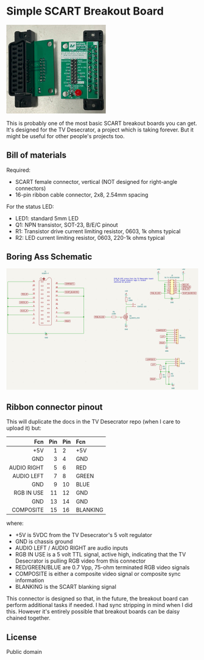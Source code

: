 # Simple SCART Breakout Board

![](balls.jpeg)

This is probably one of the most basic SCART breakout boards you can get. It's designed for the TV Desecrator, a project which is taking forever. But it might be
useful for other people's projects too.

## Bill of materials

Required:
* SCART female connector, vertical (NOT designed for right-angle connectors)
* 16-pin ribbon cable connector, 2x8, 2.54mm spacing

For the status LED:
* LED1: standard 5mm LED
* Q1: NPN transistor, SOT-23, B/E/C pinout
* R1: Transistor drive current limiting resistor, 0603, 1k ohms typical
* R2: LED current limiting resistor, 0603, 220-1k ohms typical

## Boring Ass Schematic

![](boring.png)

## Ribbon connector pinout

This will duplicate the docs in the TV Desecrator repo (when I care to upload it) but:

| Fcn         | Pin | Pin | Fcn       |
| ----------: | --: | :-- | :-------- |
|         +5V |   1 | 2   | +5V       |
|         GND |   3 | 4   | GND       |
| AUDIO RIGHT |   5 | 6   | RED       |
|  AUDIO LEFT |   7 | 8   | GREEN     |
|         GND |   9 | 10  | BLUE      |
|  RGB IN USE |  11 | 12  | GND       |
|         GND |  13 | 14  | GND       |
|   COMPOSITE |  15 | 16  | BLANKING  |

where:

* +5V is 5VDC from the TV Desecrator's 5 volt regulator
* GND is chassis ground
* AUDIO LEFT / AUDIO RIGHT are audio inputs
* RGB IN USE is a 5 volt TTL signal, active high, indicating that the TV Desecrator is pulling RGB video from this connector
* RED/GREEN/BLUE are 0.7 Vpp, 75-ohm terminated RGB video signals
* COMPOSITE is either a composite video signal or composite sync information
* BLANKING is the SCART blanking signal

This connector is designed so that, in the future, the breakout board can perform additional tasks if needed. I had sync stripping in
mind when I did this. However it's entirely possible that breakout boards can be daisy chained together.

## License

Public domain
